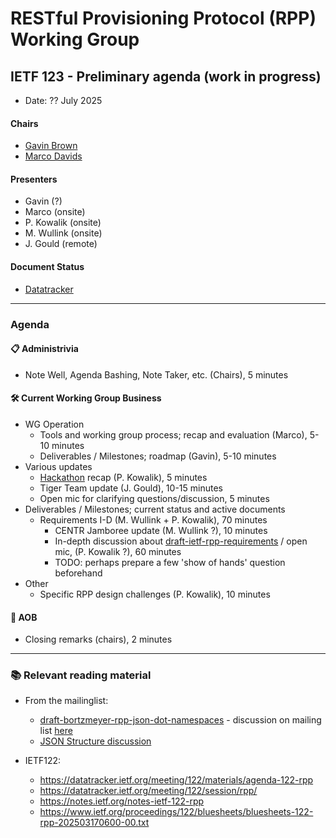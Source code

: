 
# RESTful Provisioning Protocol (RPP) Working Group

## IETF 123 - Preliminary agenda (work in progress)

* Date: ?? July 2025

<!--
* Time: ??:?? - ??:?? CEST (??:?? - ??:?? UTC)
* Room: ??

* [MeetEcho](https://meetings.conf.meetecho.com/ietf123/?session=??) full client (with video)
* [OnSiteTool](https://meetings.conf.meetecho.com/onsite123/?session=??)
-->
<!-- * [Minutes](https://codimd.ietf.org/notes-ietf-123-rpp) -->
<!--
* [Published minutes](https://notes.ietf.org/s/notes-ietf-123-rpp)
* [Zulip](https://zulip.ietf.org/#narrow/stream/rpp)
* [Upload Slides](https://datatracker.ietf.org/meeting/123/session/rpp)
-->
#### Chairs

* [Gavin Brown](https://datatracker.ietf.org/person/gavin.brown@icann.org)
* [Marco Davids](https://datatracker.ietf.org/person/marco.davids@sidn.nl)

#### Presenters
* Gavin (?)
* Marco (onsite)
* P. Kowalik (onsite)
* M. Wullink (onsite)
* J. Gould (remote)

#### Document Status

* [Datatracker](https://datatracker.ietf.org/wg/rpp/documents/)
<!-- * [Github](https://github.com/ietf-wg-rpp/wg-materials/blob/main/rpp-document-status.md) -->

---
### Agenda

#### 📋 Administrivia

* Note Well, Agenda Bashing, Note Taker, etc. (Chairs), 5 minutes

#### 🛠️ Current Working Group Business
* WG Operation
  - Tools and working group process; recap and evaluation (Marco), 5-10 minutes
  - Deliverables / Milestones; roadmap (Gavin), 5-10 minutes
* Various updates
  - [Hackathon](https://wiki.ietf.org/en/meeting/123/hackathon#restful-provisioning-protocol-rpp) recap (P. Kowalik), 5 minutes
  - Tiger Team update (J. Gould), 10-15 minutes <!-- plus 5 mins slack ? -->
  - Open mic for clarifying questions/discussion, 5 minutes
* Deliverables / Milestones; current status and active documents
  - Requirements I-D (M. Wullink + P. Kowalik), 70 minutes
    - CENTR Jamboree update (M. Wullink ?), 10 minutes
    - In-depth discussion about [draft-ietf-rpp-requirements](https://datatracker.ietf.org/doc/draft-ietf-rpp-requirements/) / open mic, (P. Kowalik ?), 60 minutes
    - TODO: perhaps prepare a few 'show of hands' question beforehand
* Other
  - Specific RPP design challenges (P. Kowalik), 10 minutes

#### 🎤 AOB
* Closing remarks (chairs), 2 minutes

<!-- 
#### 💡 For Consideration
* I-D: [draft-kowalik-rpp-architecture](https://datatracker.ietf.org/doc/draft-kowalik-rpp-architecture/) (P. Kowalik), 5 minutes
* I-D: [draft-rpp-core](https://datatracker.ietf.org/doc/draft-rpp-core/) (M. Wullink ?), 5-10 minutes
* I-D: [draft-bortzmeyer-rpp-json-dot-namespaces](https://datatracker.ietf.org/doc/draft-bortzmeyer-rpp-json-dot-namespaces/) (S. Bortzmeyer ?), x minutes  
(only when there are relevant updates)

#### ⌛️ Time Permitting

* Nothing so far

-->
---
### 📚 Relevant reading material

* From the mailinglist:
  - [draft-bortzmeyer-rpp-json-dot-namespaces](https://datatracker.ietf.org/doc/draft-bortzmeyer-rpp-json-dot-namespaces/) - discussion on mailing list [here](https://mailarchive.ietf.org/arch/msg/rpp/VZlQ1HD-MC-e5rsUqn9pE875vgk/)
  - [JSON Structure discussion](https://mailarchive.ietf.org/arch/msg/rpp/ZC0_a6igfKdHjK4pnZN4TVoN6RM/) 

* IETF122:
  - https://datatracker.ietf.org/meeting/122/materials/agenda-122-rpp
  - https://datatracker.ietf.org/meeting/122/session/rpp/
  - https://notes.ietf.org/notes-ietf-122-rpp
  - https://www.ietf.org/proceedings/122/bluesheets/bluesheets-122-rpp-202503170600-00.txt
